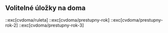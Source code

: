 ## Volitelné úložky na doma

::exc[cvdoma/ruleta]
::exc[cvdoma/prestupny-rok]
::exc[cvdoma/prestupny-rok-2]
::exc[cvdoma/prestupny-rok-3]
